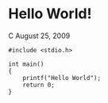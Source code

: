 # Hello World!
C
August 25, 2009

	#include <stdio.h>

	int main()
	{
	    printf("Hello World");
	    return 0;
	}
